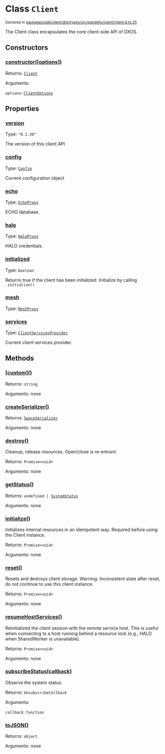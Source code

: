 # Class `Client`
<sub>Declared in [packages/sdk/client/dist/types/src/packlets/client/client.d.ts:25]()</sub>


The Client class encapsulates the core client-side API of DXOS.


## Constructors
### [constructor(\[options\])]()



Returns: <code>[Client](/api/@dxos/react-client/classes/Client)</code>

Arguments: 

`options`: <code>[ClientOptions](/api/@dxos/react-client/types/ClientOptions)</code>


## Properties
### [version]()
Type: <code>"0.1.30"</code>

The version of this client API

### [config]()
Type: <code>[Config](/api/@dxos/react-client/classes/Config)</code>

Current configuration object

### [echo]()
Type: <code>[EchoProxy](/api/@dxos/react-client/classes/EchoProxy)</code>

ECHO database.

### [halo]()
Type: <code>[HaloProxy](/api/@dxos/react-client/classes/HaloProxy)</code>

HALO credentials.

### [initialized]()
Type: <code>boolean</code>

Returns true if the client has been initialized. Initialize by calling  `.initialize()`

### [mesh]()
Type: <code>[MeshProxy](/api/@dxos/react-client/classes/MeshProxy)</code>

### [services]()
Type: <code>[ClientServicesProvider](/api/@dxos/react-client/interfaces/ClientServicesProvider)</code>

Current client services provider.


## Methods
### [\[custom\]()]()



Returns: <code>string</code>

Arguments: none

### [createSerializer()]()



Returns: <code>[SpaceSerializer](/api/@dxos/react-client/classes/SpaceSerializer)</code>

Arguments: none

### [destroy()]()



Cleanup, release resources.
Open/close is re-entrant.


Returns: <code>Promise&lt;void&gt;</code>

Arguments: none

### [getStatus()]()



Returns: <code>undefined | [SystemStatus](/api/@dxos/react-client/enums#SystemStatus)</code>

Arguments: none

### [initialize()]()



Initializes internal resources in an idempotent way.
Required before using the Client instance.


Returns: <code>Promise&lt;void&gt;</code>

Arguments: none

### [reset()]()



Resets and destroys client storage.
Warning: Inconsistent state after reset, do not continue to use this client instance.


Returns: <code>Promise&lt;void&gt;</code>

Arguments: none

### [resumeHostServices()]()



Reinitialized the client session with the remote service host.
This is useful when connecting to a host running behind a resource lock
(e.g., HALO when SharedWorker is unavailable).


Returns: <code>Promise&lt;void&gt;</code>

Arguments: none

### [subscribeStatus(callback)]()



Observe the system status.


Returns: <code>UnsubscribeCallback</code>

Arguments: 

`callback`: <code>function</code>

### [toJSON()]()



Returns: <code>object</code>

Arguments: none
